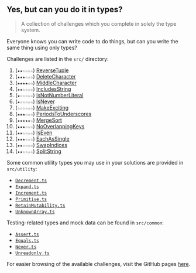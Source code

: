 <!-- DO NOT EDIT THIS FILE DIRECTLY - EDIT src/build/template.md INSTEAD -->

<!-- @format -->

## Yes, but can you do it in types?

> A collection of challenges which you complete in solely the type system.

Everyone knows you can write code to do things, but can you write the same thing using only types?

Challenges are listed in the `src/` directory:

1. (`★★☆☆☆☆`) [ReverseTuple](./src/ReverseTuple.ts)
2. (`★★★☆☆☆`) [DeleteCharacter](./src/DeleteCharacter.ts)
3. (`★★★★☆☆`) [MiddleCharacter](./src/MiddleCharacter.ts)
4. (`★★☆☆☆☆`) [IncludesString](./src/IncludesString.ts)
5. (`★☆☆☆☆☆`) [IsNotNumberLiteral](./src/IsNotNumberLiteral.ts)
6. (`★☆☆☆☆☆`) [IsNever](./src/IsNever.ts)
7. (`☆☆☆☆☆☆`) [MakeExciting](./src/MakeExciting.ts)
8. (`★★★☆☆☆`) [PeriodsToUnderscores](./src/PeriodsToUnderscores.ts)
9. (`★★★★★☆`) [MergeSort](./src/MergeSort.ts)
10. (`★★★☆☆☆`) [NoOverlappingKeys](./src/NoOverlappingKeys.ts)
11. (`★★☆☆☆☆`) [IsEven](./src/IsEven.ts)
12. (`★★★☆☆☆`) [EachAsSingle](./src/EachAsSingle.ts)
13. (`★★☆☆☆☆`) [SwapIndices](./src/SwapIndices.ts)
14. (`★★☆☆☆☆`) [SplitString](./src/SplitString.ts)

Some common utility types you may use in your solutions are provided in `src/utility`:

-   [`Decrement.ts`](./src/utility/Decrement.ts)
-   [`Expand.ts`](./src/utility/Expand.ts)
-   [`Increment.ts`](./src/utility/Increment.ts)
-   [`Primitive.ts`](./src/utility/Primitive.ts)
-   [`RetainMutability.ts`](./src/utility/RetainMutability.ts)
-   [`UnknownArray.ts`](./src/utility/UnknownArray.ts)

Testing-related types and mock data can be found in `src/common`:

-   [`Assert.ts`](./src/common/Assert.ts)
-   [`Equals.ts`](./src/common/Equals.ts)
-   [`Never.ts`](./src/common/Never.ts)
-   [`Unreadonly.ts`](./src/common/Unreadonly.ts)

For easier browsing of the available challenges, visit the GitHub pages [here](https://kelsny.github.io/butcanyoudoitintypes/).
